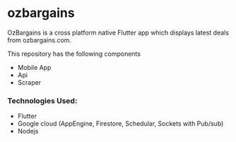# ozbargains
OzBargains is a cross platform native Flutter app which displays latest deals from ozbargains.com.

This repository has the following components

- Mobile App
- Api
- Scraper

### Technologies Used:

- Flutter 
- Google cloud (AppEngine, Firestore, Schedular, Sockets with Pub/sub)
- Nodejs


